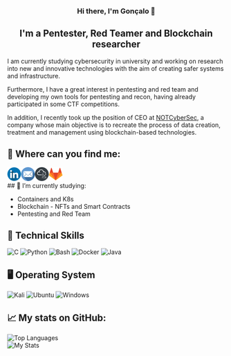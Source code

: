 <h3 align="center">
Hi there, I'm Gonçalo</a> 👋
</h3>


<h2 align="center">
I'm a Pentester, Red Teamer and Blockchain researcher 
</h2> 

I am currently studying cybersecurity in university and working on research into new and innovative technologies with the aim of creating safer systems and infrastructure.

Furthermore, I have a great interest in pentesting and red team and developing my own tools for pentesting and recon, having already participated in some CTF competitions.

In addition, I recently took up the position of CEO at [NOTCyberSec](https://notcybersec.com), a company whose main objective is to recreate the process of data creation, treatment and management using blockchain-based technologies.

## 🤝 Where can you find me:
<a href="https://pt.linkedin.com/in/goncalogil0?trk=profile-badge"><img align="left" src="https://github.com/GoncaloGil0/GoncaloGil0/blob/74bedac30fa54206a8be7bb98425965d117b134f/img/linkedin(1).png " alt="Gonçalo Gil | LinkedIn" width="32px"/></a>


<a href="mailto:goncalogil@notcybersec.com"><img align="left" src="https://github.com/GoncaloGil0/GoncaloGil0/blob/0af126124426f83bcc182afe085a4d13c9d2a5bf/img/email.png" alt="Goncalo Gil | Email" width="32px"/></a>

<a href="https://tryhackme.com/p/SuperAdmin"><img align="left" src="https://raw.githubusercontent.com/GoncaloGil0/GoncaloGil0/main/img/tryhackme.png" alt="Goncalo Gil | TryHackMe" width="32px"/></a>

<a href="https://gitlab.com/GoncaloGil0"><img align="left" src="https://raw.githubusercontent.com/GoncaloGil0/GoncaloGil0/main/img/gitlab.png" alt="Goncalo Gil | GitLab" width="32px"/></a>

</br>

</br>
## 🌱 I’m currently studying: 

- Containers and K8s
- Blockchain - NFTs and Smart Contracts
- Pentesting and Red Team

## 💼 Technical Skills
![C](https://img.shields.io/badge/c-%2300599C.svg?style=for-the-badge&logo=c&logoColor=white)
![Python](https://img.shields.io/badge/python-3670A0?style=for-the-badge&logo=python&logoColor=ffdd54)
![Bash](https://img.shields.io/badge/-Bash-orange?style=for-the-badge&logo=appveyor)
![Docker](https://img.shields.io/badge/-docker-blue?style=for-the-badge&logo=docker)
![Java](https://img.shields.io/badge/-java-orange?style=for-the-badge&logo=java)

## 🖥️ Operating System
![Kali](https://img.shields.io/badge/Kali-268BEE?style=for-the-badge&logo=kalilinux&logoColor=white)
![Ubuntu](https://img.shields.io/badge/Ubuntu-E95420?style=for-the-badge&logo=ubuntu&logoColor=white)
![Windows](https://img.shields.io/badge/Windows-0078D6?style=for-the-badge&logo=windows&logoColor=white)

## 📈 My stats on GitHub: 
![Top Languages](https://github-readme-stats.vercel.app/api/top-langs/?username=GoncaloGil0&layout=compact&theme=react&langs_count=30&hide_border=true)
</br>
![My Stats](https://github-readme-stats.vercel.app/api?username=GoncaloGil0&show_icons=true&include_all_commits=true&count_private=true&theme=react&hide_border=true) 
